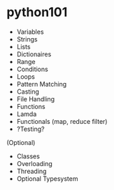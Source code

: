 # python101

- Variables
- Strings
- Lists
- Dictionaires 
- Range
- Conditions
- Loops
- Pattern Matching
- Casting
- File Handling
- Functions 
- Lamda
- Functionals (map, reduce filter)
- ?Testing?

(Optional)
- Classes
- Overloading
- Threading
- Optional Typesystem
